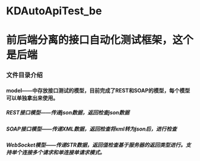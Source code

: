 # KDAutoApiTest_be

# 前后端分离的接口自动化测试框架，这个是后端

### 文件目录介绍
#### model——中存放接口测试的模型，目前完成了REST和SOAP的模型，每个模型可以单独拿出来使用。

##### REST接口模型——传递json数据，返回检查json数据
##### SOAP接口模型——传递XML数据，返回检查将xml转为json后，进行检查
##### WebSocket模型——传递STR数据，返回值检查基于服务器的返回类型进行。支持单个连接多个请求和单连接单请求模式。
